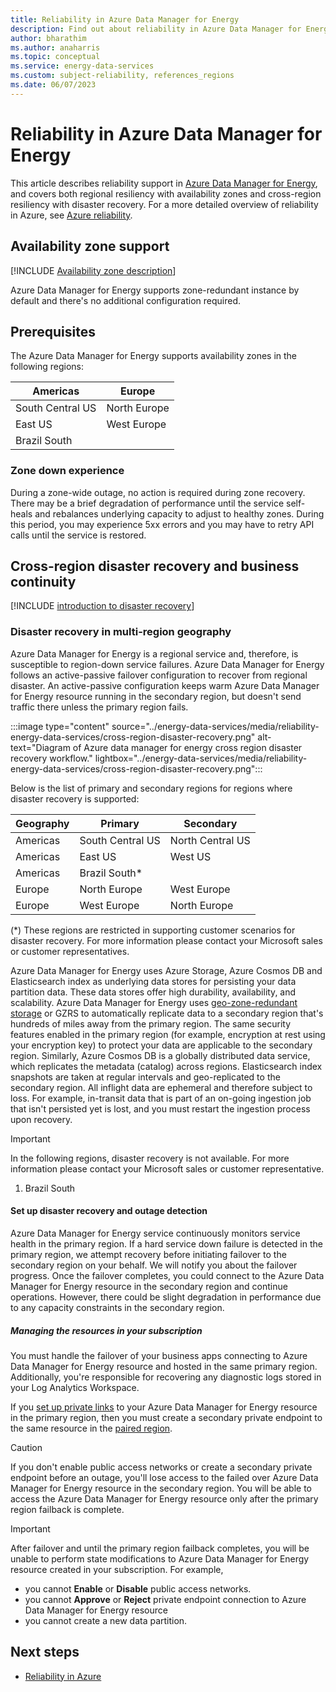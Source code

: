 ```yaml
---
title: Reliability in Azure Data Manager for Energy
description: Find out about reliability in Azure Data Manager for Energy
author: bharathim 
ms.author: anaharris
ms.topic: conceptual
ms.service: energy-data-services
ms.custom: subject-reliability, references_regions
ms.date: 06/07/2023
---
```



# Reliability in Azure Data Manager for Energy

This article describes reliability support in [Azure Data Manager for Energy](/azure/energy-data-services/), and covers both regional resiliency with availability zones and cross-region resiliency with disaster recovery. For a more detailed overview of reliability in Azure, see [Azure reliability](/azure/well-architected/resiliency/overview).

## Availability zone support

[!INCLUDE [Availability zone description](includes/reliability-availability-zone-description-include.md)]

Azure Data Manager for Energy supports zone-redundant instance by default and there's no additional configuration required.

## Prerequisites

The Azure Data Manager for Energy supports availability zones in the following regions:


| Americas         | Europe               |
|------------------|----------------------|
| South Central US | North Europe         |
| East US          | West Europe          |
| Brazil South     |                      |

### Zone down experience
During a zone-wide outage, no action is required during zone recovery. There may be a brief degradation of performance until the service self-heals and rebalances underlying capacity to adjust to healthy zones. During this period, you may experience 5xx errors and you may have to retry API calls until the service is restored.

## Cross-region disaster recovery and business continuity

[!INCLUDE [introduction to disaster recovery](includes/reliability-disaster-recovery-description-include.md)]


### Disaster recovery in multi-region geography

Azure Data Manager for Energy is a regional service and, therefore, is susceptible to region-down service failures. Azure Data Manager for Energy follows an active-passive failover configuration to recover from regional disaster. An active-passive configuration keeps warm Azure Data Manager for Energy resource running in the secondary region, but doesn't send traffic there unless the primary region fails. 

:::image type="content" source="../energy-data-services/media/reliability-energy-data-services/cross-region-disaster-recovery.png" alt-text="Diagram of Azure data manager for energy cross region disaster recovery workflow." lightbox="../energy-data-services/media/reliability-energy-data-services/cross-region-disaster-recovery.png":::

Below is the list of primary and secondary regions for regions where disaster recovery is supported:

| Geography        | Primary              | Secondary        |
|------------------|----------------------|------------------|
|Americas          | South Central US     | North Central US |
|Americas          | East US              | West US          |
|Americas          | Brazil South*        |                  |
|Europe            | North Europe         | West Europe      |
|Europe            | West Europe          | North Europe     |

(*) These regions are restricted in supporting customer scenarios for disaster recovery. For more information please contact your Microsoft sales or customer representatives.

Azure Data Manager for Energy uses Azure Storage, Azure Cosmos DB and Elasticsearch index as underlying data stores for persisting your data partition data. These data stores offer high durability, availability, and scalability. Azure Data Manager for Energy uses [geo-zone-redundant storage](../storage/common/storage-redundancy.md#geo-zone-redundant-storage) or GZRS to automatically replicate data to a secondary region that's hundreds of miles away from the primary region. The same security features enabled in the primary region (for example, encryption at rest using your encryption key) to protect your data are applicable to the secondary region. Similarly, Azure Cosmos DB is a globally distributed data service, which replicates the metadata (catalog) across regions. Elasticsearch index snapshots are taken at regular intervals and geo-replicated to the secondary region. All inflight data are ephemeral and therefore subject to loss. For example, in-transit data that is part of an on-going ingestion job that isn't persisted yet is lost, and you must restart the ingestion process upon recovery.

> [!IMPORTANT]
> In the following regions, disaster recovery is not available. For more information please contact your Microsoft sales or customer representative.
> 1. Brazil South

#### Set up disaster recovery and outage detection

Azure Data Manager for Energy service continuously monitors service health in the primary region. If a hard service down failure is detected in the primary region, we attempt recovery before initiating failover to the secondary region on your behalf. We will notify you about the failover progress. Once the failover completes, you could connect to the Azure Data Manager for Energy resource in the secondary region and continue operations. However, there could be slight degradation in performance due to any capacity constraints in the secondary region. 

##### Managing the resources in your subscription
You must handle the failover of your business apps connecting to Azure Data Manager for Energy resource and hosted in the same primary region. Additionally, you're responsible for recovering any diagnostic logs stored in your Log Analytics Workspace. 

If you [set up private links](../energy-data-services/how-to-set-up-private-links.md) to your Azure Data Manager for Energy resource in the primary region, then you must create a secondary private endpoint to the same resource in the [paired region](cross-region-replication-azure.md#azure-paired-regions).  
    
> [!CAUTION]
> If you don't enable public access networks or create a secondary private endpoint before an outage, you'll lose access to the failed over Azure Data Manager for Energy resource in the secondary region. You will be able to access the Azure Data Manager for Energy resource only after the primary region failback is complete.
   
> [!IMPORTANT]
> After failover and until the primary region failback completes, you will be unable to perform state modifications to Azure Data Manager for Energy resource created in your subscription. For example, 
> - you cannot **Enable** or **Disable** public access networks.
> - you cannot **Approve** or **Reject** private endpoint connection to Azure Data Manager for Energy resource
> - you cannot create a new data partition.

## Next steps

- [Reliability in Azure](availability-zones-overview.md)
